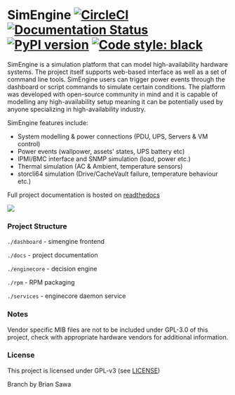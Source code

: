 # SimEngine [![CircleCI](https://circleci.com/gh/Seneca-CDOT/simengine.svg?style=svg)](https://circleci.com/gh/Seneca-CDOT/simengine) [![Documentation Status](https://readthedocs.org/projects/simengine/badge/?version=latest)](https://simengine.readthedocs.io/en/latest/?badge=latest) [![PyPI version](https://badge.fury.io/py/SimEngine.svg)](https://badge.fury.io/py/SimEngine) [![Code style: black](https://img.shields.io/badge/code%20style-black-000000.svg)](https://github.com/ambv/black)

SimEngine is a simulation platform that can model high-availability hardware systems. The project itself supports web-based interface as well as a set of command line tools. SimEngine users can trigger power events through the dashboard or script commands to simulate certain conditions. The platform was developed with open-source community in mind and it is capable of modelling any high-availability setup meaning it can be potentially used by anyone specializing in high-availability industry.

SimEngine features include:

-   System modelling & power connections (PDU, UPS, Servers & VM control)
-   Power events (wallpower, assets' states, UPS battery etc)
-   IPMI/BMC interface and SNMP simulation (load, power etc.)
-   Thermal simulation (AC & Ambient, temperature sensors)
-   storcli64 simulation (Drive/CacheVault failure, temperature behaviour etc.)

Full project documentation is hosted on [readthedocs](https://simengine.readthedocs.io/en/latest)

![](./docs/simengine.gif)

### Project Structure

`./dashboard` - simengine frontend

`./docs` - project documentation

`./enginecore` - decision engine

`./rpm` - RPM packaging

`./services` - enginecore daemon service

### Notes

Vendor specific MIB files are not to be included under GPL-3.0 of this project, check with appropriate hardware vendors for additional information.

### License

This project is licensed under GPL-v3 (see [LICENSE](./LICENSE.txt))

Branch by Brian Sawa
